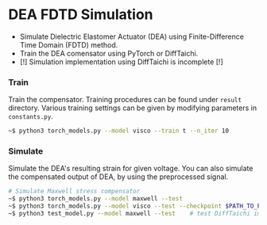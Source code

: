 # DEA FDTD Simulation

- Simulate Dielectric Elastomer Actuator (DEA) using Finite-Difference Time Domain (FDTD) method.
- Train the DEA comensator using PyTorch or DiffTaichi.
- [!] Simulation implementation using DiffTaichi is incomplete [!]

### Train

Train the compensator. Training procedures can be found under `result` directory. Various training settings can be given by modifying parameters in `constants.py`.

```bash
~$ python3 torch_models.py --model visco --train t --n_iter 10
```
### Simulate

Simulate the DEA's resulting strain for given voltage. You can also simulate the compensated output of DEA, by using the preprocessed signal.

```bash
# Simulate Maxwell stress compensator
~$ python3 torch_models.py --model maxwell --test
~$ python3 torch_models.py --model visco --test --checkpoint $PATH_TO_PRETRAINED_MODEL
~$ python3 test_model.py --model maxwell --test    # test DiffTaichi implementation
```
